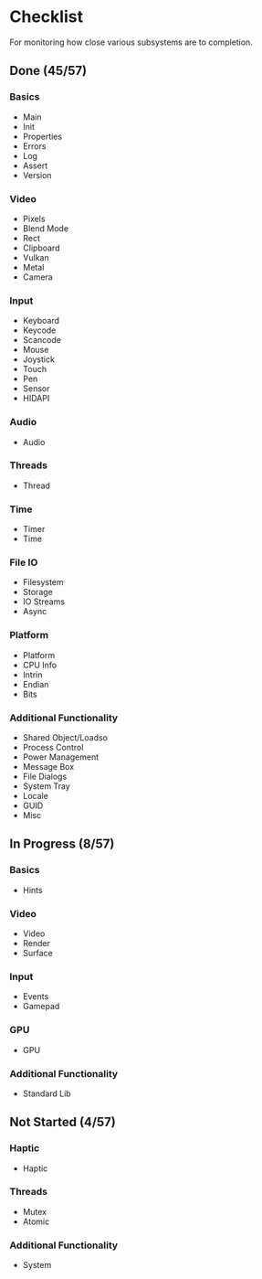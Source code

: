 # Checklist
For monitoring how close various subsystems are to completion.

## Done (45/57)

### Basics
* Main
* Init
* Properties
* Errors
* Log
* Assert
* Version

### Video
* Pixels
* Blend Mode
* Rect
* Clipboard
* Vulkan
* Metal
* Camera

### Input
* Keyboard
* Keycode
* Scancode
* Mouse
* Joystick
* Touch
* Pen
* Sensor
* HIDAPI

### Audio
* Audio

### Threads
* Thread

### Time
* Timer
* Time

### File IO
* Filesystem
* Storage
* IO Streams
* Async

### Platform
* Platform
* CPU Info
* Intrin
* Endian
* Bits

### Additional Functionality
* Shared Object/Loadso
* Process Control
* Power Management
* Message Box
* File Dialogs
* System Tray
* Locale
* GUID
* Misc

## In Progress (8/57)

### Basics
* Hints

### Video
* Video
* Render
* Surface

### Input
* Events
* Gamepad

### GPU
* GPU

### Additional Functionality
* Standard Lib

## Not Started (4/57)

### Haptic
* Haptic

### Threads
* Mutex
* Atomic

### Additional Functionality
* System
